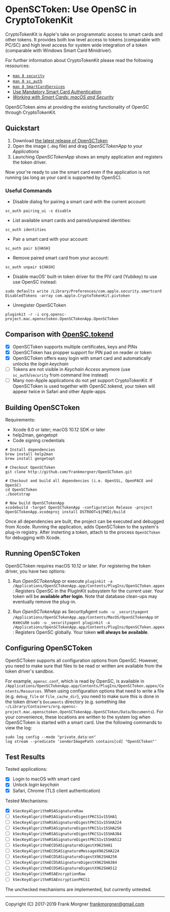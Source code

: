 # OpenSCToken: Use OpenSC in CryptoTokenKit

CryptoTokenKit is Apple's take on programmatic access to smart cards and other tokens. It provides both low level access to tokens (comparable with PC/SC) and high level access for system wide integration of a token (comparable with Windows Smart Card Minidriver).

For further information about CryptoTokenKit please read the following ressources:

- [`man 8 security`](http://www.manpagez.com/man/1/security/)
- [`man 8 sc_auth`](http://www.manpagez.com/man/8/sc_auth/)
- [`man 8 SmartCardServices`](http://www.manpagez.com/man/7/SmartCardServices/)
- [Use Mandatory Smart Card Authentication](https://support.apple.com/en-us/HT208372)
- [*Working with Smart Cards: macOS and Security*](http://www.macad.uk/presentations/Richard_Purves_SC.pdf)

OpenSCToken aims at providing the existing functionality of OpenSC through CryptoTokenKit.

## Quickstart

1. Download [the latest release of OpenSCToken](https://github.com/frankmorgner/OpenSCToken/releases/latest)
2. Open the image (`.dmg` file) and drag *OpenSCTokenApp* to your *Applications*
3. Launching *OpenSCTokenApp* shows an empty application and registers the token driver.

Now your're ready to use the smart card even if the application is not running (as long as your card is supported by OpenSC).

### Useful Commands

- Disable dialog for pairing a smart card with the current account:
```
sc_auth pairing_ui -s disable
```
- List available smart cards and paired/unpaired identities:
```
sc_auth identities
```
- Pair a smart card with your account:
```
sc_auth pair ${HASH}
```
- Remove paired smart card from your account:
```
sc_auth unpair ${HASH}
```
- Disable macOS' built-in token driver for the PIV card (Yubikey) to use use OpenSC instead:
```
sudo defaults write /Library/Preferences/com.apple.security.smartcard DisabledTokens -array com.apple.CryptoTokenKit.pivtoken
```
- Unregister OpenSCToken
```
pluginkit -r -i org.opensc-project.mac.opensctoken.OpenSCTokenApp.OpenSCToken
```

## Comparison with [OpenSC.tokend](https://github.com/OpenSC/OpenSC.tokend)

- [x] OpenSCToken supports multiple certificates, keys and PINs
- [x] OpenSCToken has propper support for PIN pad on reader or token
- [x] OpenSCToken offers easy login with smart card and automatically unlocks the *login keychain*
- [ ] Tokens are not visible in *Keychain Access* anymore (use `sc_auth`/`security` from command line instead)
- [ ] Many non-Apple applications do not yet support CryptoTokenKit. If OpenSCToken is used together with OpenSC.tokend, your token will appear twice in Safari and other Apple-apps.

## Building OpenSCToken

Requirements:

- Xcode 8.0 or later; macOS 10.12 SDK or later
- help2man, gengetopt
- Code signing credentials

```
# Install dependencies
brew install help2man
brew install gengetopt

# Checkout OpenSCToken
git clone http://github.com/frankmorgner/OpenSCToken.git

# Checkout and build all dependencies (i.e. OpenSSL, OpenPACE and OpenSC)
cd OpenSCToken
./bootstrap

# Now build OpenSCTokenApp
xcodebuild -target OpenSCTokenApp -configuration Release -project OpenSCTokenApp.xcodeproj install DSTROOT=${PWD}/build
```

Once all dependencies are built, the project can be executed and debugged from Xcode. Running the application, adds OpenSCToken to the system's plug-in registry. After insterting a token, attach to the process `OpenSCToken` for debugging with Xcode.

## Running OpenSCToken

OpenSCToken requires macOS 10.12 or later. For registering the token driver, you have two options:

1. Run *OpenSCTokenApp* or execute `pluginkit -a /Applications/OpenSCTokenApp.app/Contents/PlugIns/OpenSCToken.appex`:
Registers OpenSC in the PlugInKit subsystem for the current user. Your token will be **available after login**. Note that database clean-ups may eventually remove the plug-in.

2. Run *OpenSCTokenApp* as SecurityAgent `sudo -u _securityagent /Applications/OpenSCTokenApp.app/Contents/MacOS/OpenSCTokenApp` or execute `sudo -u _securityagent pluginkit -a /Applications/OpenSCTokenApp.app/Contents/PlugIns/OpenSCToken.appex`:
Registers OpenSC globally. Your token **will always be available**.

## Configuring OpenSCToken

OpenSCToken supports all configuration options from OpenSC. However, you need to make sure that files to be read or written are available from the token driver's sandbox.

For example, `opensc.conf`, which is read by OpenSC, is available in `/Applications/OpenSCTokenApp.app/Contents/PlugIns/OpenSCToken.appex/Contents/Resources`. When using configuration options that need to write a file (e.g. `debug_file` or `file_cache_dir`), you need to make sure this is done in the token driver's `Documents` directory (e.g. something like `~/Library/Containers/org.opensc-project.mac.opensctoken.OpenSCTokenApp.OpenSCToken/Data/Documents`). For your convenience, these locations are written to the system log when OpenSCToken is started with a smart card. Use the following commands to view the log:

```
sudo log config --mode "private_data:on"
log stream --predicate 'senderImagePath contains[cd] "OpenSCToken"'
```

## Test Results

Tested applications:

- [x] Login to macOS with smart card
- [x] Unlock *login keychain*
- [x] Safari, Chrome (TLS client authentication)

Tested Mechanisms:

- [x] `kSecKeyAlgorithmRSASignatureRaw`
- [ ] `kSecKeyAlgorithmRSASignatureDigestPKCS1v15SHA1`
- [ ] `kSecKeyAlgorithmRSASignatureDigestPKCS1v15SHA224`
- [ ] `kSecKeyAlgorithmRSASignatureDigestPKCS1v15SHA256`
- [ ] `kSecKeyAlgorithmRSASignatureDigestPKCS1v15SHA384`
- [ ] `kSecKeyAlgorithmRSASignatureDigestPKCS1v15SHA512`
- [ ] `kSecKeyAlgorithmECDSASignatureDigestX962SHA1`
- [ ] `kSecKeyAlgorithmECDSASignatureMessageX962SHA224`
- [ ] `kSecKeyAlgorithmECDSASignatureDigestX962SHA256`
- [ ] `kSecKeyAlgorithmECDSASignatureDigestX962SHA384`
- [ ] `kSecKeyAlgorithmECDSASignatureDigestX962SHA512`
- [ ] `kSecKeyAlgorithmRSAEncryptionRaw`
- [ ] `kSecKeyAlgorithmRSAEncryptionPKCS1`

The unchecked mechanisms are implemented, but currently untested.

---

Copyright (C) 2017-2019 Frank Morgner <frankmorgner@gmail.com>
